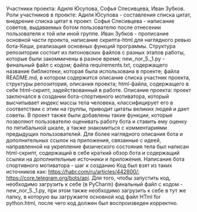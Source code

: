 Участники проекта: Адиля Юсупова, Софья Спесивцева, Иван Зубков.
Роли участников в проекте:
Адиля Юсупова - составления списка цитат, внедрение списка цитат в проект.
Софья Спесивцева - написание советов, выдаваемых ботом пользователю после отнесении пользователя к той или иной группе.
Иван Зубков  - прописание основной части проекта, написание скрипта-html для наглядного ревью бота-Кеши, реализация основных функций программы.
Структура репозитория состоит из питоновских файлов с разных этапов работы, которые были закоммичены в разное время; new_nor_5._1.py - финальный файл с кодом; файла requirements.txt, содержащего название библиотеки, которая была использована в проекте; файла README.md, в котором содержится описание списка участник проекта, структуры репозитория, описания проекта; html-файла, содержащего в себе html-скрипт, задействованный в работе.
Описание проекта: проект заключался в создании бота-спортивного мотиватора, который высчитывает индекс массы тела человека, классифицирует его в соответствии с этим на группы, приводит цитаты великих людей и дает советы. В проект также были добавлены такие функции, которые позволяют пользователю оценивать работу бота и ставить ему оценку по пятибальной шкале, а также знакомиться с комментариями предыдущих польззователей. Для более наглядного описания бота и дополнительных ссылок на приложения, связанные с идеей, направленной на укрепление физического состояния тела был написан html-скрипт, содержащий в себе краткий обзор бота и содержащий ссылки на дополнительные источники и приложения. Написание бота спортивного мотиватора - шаг к созданию 
Код был взят из таких источников как: https://habr.com/ru/articles/442800/; https://core.telegram.org/bots/api.
Для того, чтобы запустить код, необходимо загрузить к себе (в PyCharm) финальный файл с кодом - new_nor_5._1.py, при этом также необходимо загрузить к себе в тут же папку, в которую вы загружаете основной код файл HTml for python.html, после чего код должен был воспроизведен корректно.
